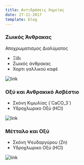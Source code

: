 ```yaml
---
title: Αντιδράσεις Χημείας
date: 27-11-2017
template: blog
---
```


### Ζωικός Άνθρακας
Αποχρωματισμος Διαλύματος 

* Ξίδι
* Ζωικός άνθρακας
* Χαρτι γαλλικού καφέ

![link](/hugo/admin/img/zoikos.jpg)


### Οξύ και Ανθρακικό Ασβέστιο

* Σκόνη Κιμωλίας (\`CaCO_3\`)
* Υδροχλωρικο Οξύ (HCl)

![link](/hugo/admin/img/kimolia.jpg)

### Μέτταλο και Οξύ

* Σκόνη Ψευδαργύρου (Zn)
* Υδροχλωρικο Οξύ (HCl)

![link](/hugo/admin/img/apliantika3.jpg)
